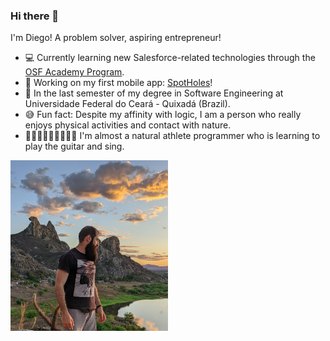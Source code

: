 ### Hi there 👋

I'm Diego! A problem solver, aspiring entrepreneur!

- 💻 Currently learning new Salesforce-related technologies through the [OSF Academy Program](https://osf.academy/sfdc-developer).
- 📱 Working on my first mobile app: [SpotHoles](https://github.com/DiFeitoza/spotholes)!
- 🌱 In the last semester of my degree in Software Engineering at Universidade Federal do Ceará - Quixadá (Brazil).
- 😅 Fun fact: Despite my affinity with logic, I am a person who really enjoys physical activities and contact with nature.
- 🏃‍♀️🧗‍♂️🌵🐍🍃🌄⛺ I'm almost a natural athlete programmer who is learning to play the guitar and sing.

<img src="./profile_picture_cropped_cedro_quixada.jpg" width="50%" height="50%">
